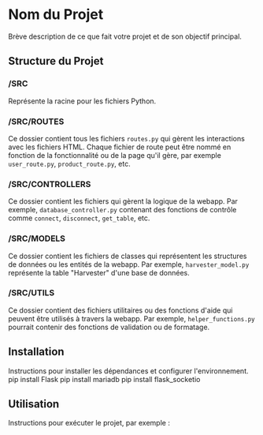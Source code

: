 # Nom du Projet
Brève description de ce que fait votre projet et de son objectif principal.

## Structure du Projet

### /SRC
Représente la racine pour les fichiers Python.

### /SRC/ROUTES
Ce dossier contient tous les fichiers `routes.py` qui gèrent les interactions avec les fichiers HTML.
Chaque fichier de route peut être nommé en fonction de la fonctionnalité ou de la page qu'il gère, par exemple `user_route.py`, `product_route.py`, etc.

### /SRC/CONTROLLERS
Ce dossier contient les fichiers qui gèrent la logique de la webapp.
Par exemple, `database_controller.py` contenant des fonctions de contrôle comme `connect`, `disconnect`, `get_table`, etc.

### /SRC/MODELS
Ce dossier contient les fichiers de classes qui représentent les structures de données ou les entités de la webapp.
Par exemple, `harvester_model.py` représente la table "Harvester" d'une base de données.

### /SRC/UTILS
Ce dossier contient des fichiers utilitaires ou des fonctions d'aide qui peuvent être utilisés à travers la webapp.
Par exemple, `helper_functions.py` pourrait contenir des fonctions de validation ou de formatage.

## Installation
Instructions pour installer les dépendances et configurer l'environnement.
pip install Flask
pip install mariadb
pip install flask_socketio

## Utilisation
Instructions pour exécuter le projet, par exemple :
<!-- ```bash
python nester.py -->
